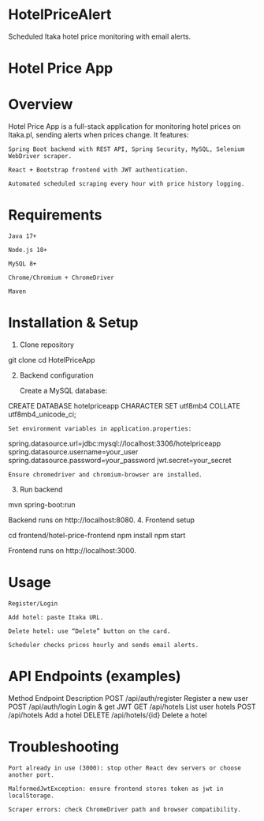 # HotelPriceAlert
Scheduled Itaka hotel price monitoring with email alerts.

# Hotel Price App 
# Overview

Hotel Price App is a full-stack application for monitoring hotel prices on Itaka.pl, sending alerts when prices change. It features:

    Spring Boot backend with REST API, Spring Security, MySQL, Selenium WebDriver scraper.

    React + Bootstrap frontend with JWT authentication.

    Automated scheduled scraping every hour with price history logging.

# Requirements

    Java 17+

    Node.js 18+

    MySQL 8+

    Chrome/Chromium + ChromeDriver

    Maven

# Installation & Setup
1. Clone repository

git clone <repo-url>
cd HotelPriceApp

2. Backend configuration

   Create a MySQL database:

CREATE DATABASE hotelpriceapp CHARACTER SET utf8mb4 COLLATE utf8mb4_unicode_ci;

    Set environment variables in application.properties:

spring.datasource.url=jdbc:mysql://localhost:3306/hotelpriceapp
spring.datasource.username=your_user
spring.datasource.password=your_password
jwt.secret=your_secret

    Ensure chromedriver and chromium-browser are installed.

3. Run backend

mvn spring-boot:run

Backend runs on http://localhost:8080.
4. Frontend setup

cd frontend/hotel-price-frontend
npm install
npm start

Frontend runs on http://localhost:3000.
# Usage

    Register/Login

    Add hotel: paste Itaka URL.

    Delete hotel: use “Delete” button on the card.

    Scheduler checks prices hourly and sends email alerts.

# API Endpoints (examples)
Method	Endpoint	Description
POST	/api/auth/register	Register a new user
POST	/api/auth/login	Login & get JWT
GET	/api/hotels	List user hotels
POST	/api/hotels	Add a hotel
DELETE	/api/hotels/{id}	Delete a hotel

# Troubleshooting

    Port already in use (3000): stop other React dev servers or choose another port.

    MalformedJwtException: ensure frontend stores token as jwt in localStorage.

    Scraper errors: check ChromeDriver path and browser compatibility.